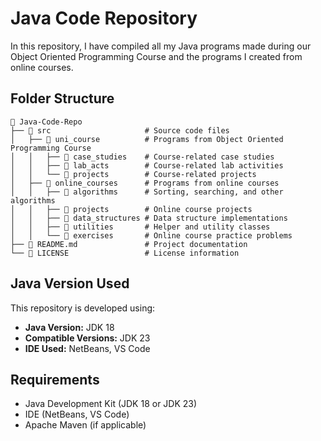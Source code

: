 # Java Code Repository
In this repository, I have compiled all my Java programs made during our Object Oriented Programming Course and the programs I created from online courses.

## Folder Structure

```
📂 Java-Code-Repo
├── 📂 src                     # Source code files
│   ├── 📂 uni_course          # Programs from Object Oriented Programming Course
│   │   ├── 📂 case_studies    # Course-related case studies
│   │   ├── 📂 lab_acts        # Course-related lab activities
│   │   └── 📂 projects        # Course-related projects
│   ├── 📂 online_courses      # Programs from online courses
│   │   ├── 📂 algorithms      # Sorting, searching, and other algorithms
│   │   ├── 📂 projects        # Online course projects
│   │   ├── 📂 data_structures # Data structure implementations
│   │   ├── 📂 utilities       # Helper and utility classes
│   │   └── 📂 exercises       # Online course practice problems
├── 📄 README.md               # Project documentation
└── 📄 LICENSE                 # License information
```

## Java Version Used

This repository is developed using:

- **Java Version:** JDK 18
- **Compatible Versions:** JDK 23
- **IDE Used:** NetBeans, VS Code

## Requirements

- Java Development Kit (JDK 18 or JDK 23)
- IDE (NetBeans, VS Code)
- Apache Maven (if applicable)
